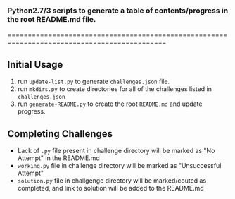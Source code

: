 ### Python2.7/3 scripts to generate a table of contents/progress in the root README.md file.

=============================================================================================

## Initial Usage
 1. run `update-list.py` to generate `challenges.json` file.
 2. run `mkdirs.py` to create directories for all of the challenges listed in `challenges.json`
 3. run `generate-README.py` to create the root `README.md` and update progress.

## Completing Challenges
 + Lack of `.py` file present in challenge directory will be marked as "No Attempt" in the README.md
 + `working.py` file in challenge directory will be marked as "Unsuccessful Attempt"
 + `solution.py` file in challgenge directory will be marked/couted as completed, and link to solution will be added to the README.md
